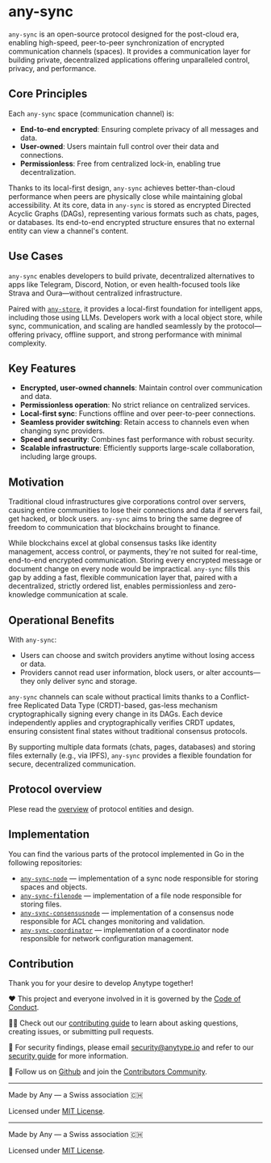 # any-sync

`any-sync` is an open-source protocol designed for the post-cloud era, enabling high-speed, peer-to-peer synchronization of encrypted communication channels (spaces). It provides a communication layer for building private, decentralized applications offering unparalleled control, privacy, and performance.

## Core Principles

Each `any-sync` space (communication channel) is:

* **End-to-end encrypted**: Ensuring complete privacy of all messages and data.
* **User-owned**: Users maintain full control over their data and connections.
* **Permissionless**: Free from centralized lock-in, enabling true decentralization.

Thanks to its local-first design, `any-sync` achieves better-than-cloud performance when peers are physically close while maintaining global accessibility. At its core, data in `any-sync` is stored as encrypted Directed Acyclic Graphs (DAGs), representing various formats such as chats, pages, or databases. Its end-to-end encrypted structure ensures that no external entity can view a channel's content.

## Use Cases

`any-sync` enables developers to build private, decentralized alternatives to apps like Telegram, Discord, Notion, or even health-focused tools like Strava and Oura—without centralized infrastructure.

Paired with [`any-store`](https://github.com/anyproto/any-store), it provides a local-first foundation for intelligent apps, including those using LLMs. Developers work with a local object store, while sync, communication, and scaling are handled seamlessly by the protocol—offering privacy, offline support, and strong performance with minimal complexity.

## Key Features

* **Encrypted, user-owned channels**: Maintain control over communication and data.
* **Permissionless operation**: No strict reliance on centralized services.
* **Local-first sync**: Functions offline and over peer-to-peer connections.
* **Seamless provider switching**: Retain access to channels even when changing sync providers.
* **Speed and security**: Combines fast performance with robust security.
* **Scalable infrastructure**: Efficiently supports large-scale collaboration, including large groups.

## Motivation

Traditional cloud infrastructures give corporations control over servers, causing entire communities to lose their connections and data if servers fail, get hacked, or block users. `any-sync` aims to bring the same degree of freedom to communication that blockchains brought to finance.

While blockchains excel at global consensus tasks like identity management, access control, or payments, they're not suited for real-time, end-to-end encrypted communication. Storing every encrypted message or document change on every node would be impractical. `any-sync` fills this gap by adding a fast, flexible communication layer that, paired with a decentralized, strictly ordered list, enables permissionless and zero-knowledge communication at scale.

## Operational Benefits

With `any-sync`:

* Users can choose and switch providers anytime without losing access or data.
* Providers cannot read user information, block users, or alter accounts—they only deliver sync and storage.

`any-sync` channels can scale without practical limits thanks to a Conflict-free Replicated Data Type (CRDT)-based, gas-less mechanism cryptographically signing every change in its DAGs. Each device independently applies and cryptographically verifies CRDT updates, ensuring consistent final states without traditional consensus protocols.

By supporting multiple data formats (chats, pages, databases) and storing files externally (e.g., via IPFS), `any-sync` provides a flexible foundation for secure, decentralized communication.


## Protocol overview
Plese read the [overview](https://sync.any.org) of protocol entities and design.

## Implementation

You can find the various parts of the protocol implemented in Go in the following repositories:
- [`any-sync-node`](https://github.com/anyproto/any-sync-node) — implementation of a sync node responsible for storing spaces and objects.
- [`any-sync-filenode`](https://github.com/anyproto/any-sync-filenode) — implementation of a file node responsible for storing files.
- [`any-sync-consensusnode`](https://github.com/anyproto/any-sync-consensusnode) — implementation of a consensus node responsible for ACL changes monitoring and validation.
- [`any-sync-coordinator`](https://github.com/anyproto/any-sync-coordinator) — implementation of a coordinator node responsible for network configuration management.

## Contribution
Thank you for your desire to develop Anytype together!

❤️ This project and everyone involved in it is governed by the [Code of Conduct](https://github.com/anyproto/.github/blob/main/docs/CODE_OF_CONDUCT.md).

🧑‍💻 Check out our [contributing guide](https://github.com/anyproto/.github/blob/main/docs/CONTRIBUTING.md) to learn about asking questions, creating issues, or submitting pull requests.

🫢 For security findings, please email [security@anytype.io](mailto:security@anytype.io) and refer to our [security guide](https://github.com/anyproto/.github/blob/main/docs/SECURITY.md) for more information.

🤝 Follow us on [Github](https://github.com/anyproto) and join the [Contributors Community](https://github.com/orgs/anyproto/discussions).

---
Made by Any — a Swiss association 🇨🇭

Licensed under [MIT License](./LICENSE.md).

---
Made by Any — a Swiss association 🇨🇭

Licensed under [MIT License](./LICENSE.md).
